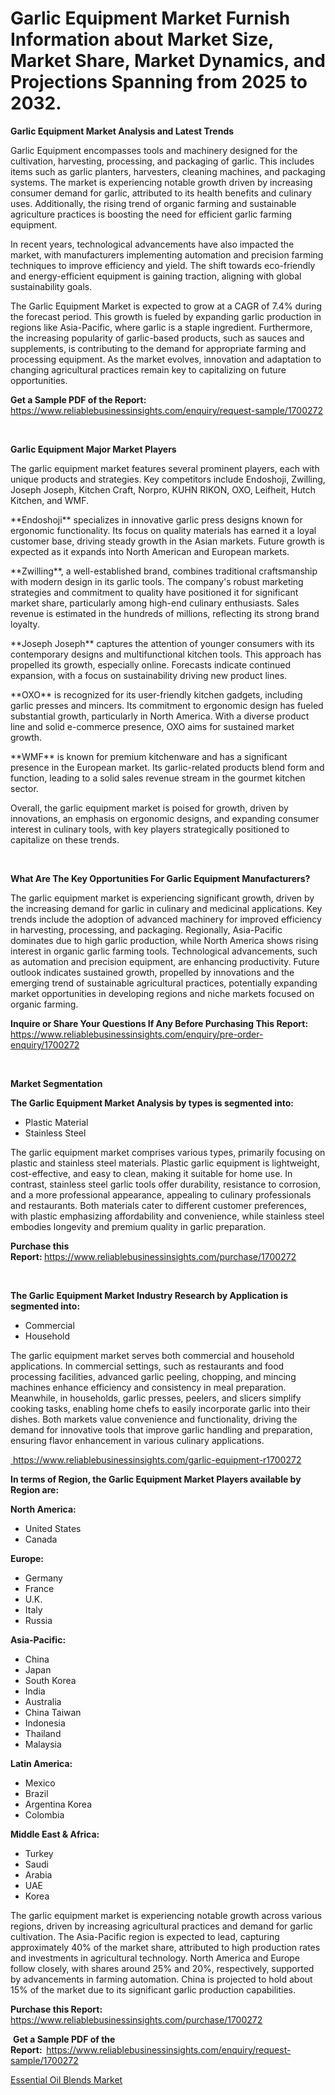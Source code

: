 <p><h1>Garlic Equipment Market Furnish Information about Market Size, Market Share, Market Dynamics, and Projections Spanning from 2025 to 2032.</h1></p><p><strong>Garlic Equipment Market Analysis and Latest Trends</strong></p>
<p><p>Garlic Equipment encompasses tools and machinery designed for the cultivation, harvesting, processing, and packaging of garlic. This includes items such as garlic planters, harvesters, cleaning machines, and packaging systems. The market is experiencing notable growth driven by increasing consumer demand for garlic, attributed to its health benefits and culinary uses. Additionally, the rising trend of organic farming and sustainable agriculture practices is boosting the need for efficient garlic farming equipment.</p><p>In recent years, technological advancements have also impacted the market, with manufacturers implementing automation and precision farming techniques to improve efficiency and yield. The shift towards eco-friendly and energy-efficient equipment is gaining traction, aligning with global sustainability goals.</p><p>The Garlic Equipment Market is expected to grow at a CAGR of 7.4% during the forecast period. This growth is fueled by expanding garlic production in regions like Asia-Pacific, where garlic is a staple ingredient. Furthermore, the increasing popularity of garlic-based products, such as sauces and supplements, is contributing to the demand for appropriate farming and processing equipment. As the market evolves, innovation and adaptation to changing agricultural practices remain key to capitalizing on future opportunities.</p></p>
<p><strong>Get a Sample PDF of the Report:&nbsp;</strong> <a href="https://www.reliablebusinessinsights.com/enquiry/request-sample/1700272?utm_campaign=2534&utm_medium=2&utm_source=Github&utm_content=ia&utm_term=05042025&utm_id=garlic-equipment">https://www.reliablebusinessinsights.com/enquiry/request-sample/1700272</a></p>
<p>&nbsp;</p>
<p><strong>Garlic Equipment Major Market Players</strong></p>
<p><p>The garlic equipment market features several prominent players, each with unique products and strategies. Key competitors include Endoshoji, Zwilling, Joseph Joseph, Kitchen Craft, Norpro, KUHN RIKON, OXO, Leifheit, Hutch Kitchen, and WMF.</p><p>**Endoshoji** specializes in innovative garlic press designs known for ergonomic functionality. Its focus on quality materials has earned it a loyal customer base, driving steady growth in the Asian markets. Future growth is expected as it expands into North American and European markets.</p><p>**Zwilling**, a well-established brand, combines traditional craftsmanship with modern design in its garlic tools. The company's robust marketing strategies and commitment to quality have positioned it for significant market share, particularly among high-end culinary enthusiasts. Sales revenue is estimated in the hundreds of millions, reflecting its strong brand loyalty.</p><p>**Joseph Joseph** captures the attention of younger consumers with its contemporary designs and multifunctional kitchen tools. This approach has propelled its growth, especially online. Forecasts indicate continued expansion, with a focus on sustainability driving new product lines.</p><p>**OXO** is recognized for its user-friendly kitchen gadgets, including garlic presses and mincers. Its commitment to ergonomic design has fueled substantial growth, particularly in North America. With a diverse product line and solid e-commerce presence, OXO aims for sustained market growth.</p><p>**WMF** is known for premium kitchenware and has a significant presence in the European market. Its garlic-related products blend form and function, leading to a solid sales revenue stream in the gourmet kitchen sector.</p><p>Overall, the garlic equipment market is poised for growth, driven by innovations, an emphasis on ergonomic designs, and expanding consumer interest in culinary tools, with key players strategically positioned to capitalize on these trends.</p></p>
<p>&nbsp;</p>
<p><strong>What Are The Key Opportunities For Garlic Equipment Manufacturers?</strong></p>
<p><p>The garlic equipment market is experiencing significant growth, driven by the increasing demand for garlic in culinary and medicinal applications. Key trends include the adoption of advanced machinery for improved efficiency in harvesting, processing, and packaging. Regionally, Asia-Pacific dominates due to high garlic production, while North America shows rising interest in organic garlic farming tools. Technological advancements, such as automation and precision equipment, are enhancing productivity. Future outlook indicates sustained growth, propelled by innovations and the emerging trend of sustainable agricultural practices, potentially expanding market opportunities in developing regions and niche markets focused on organic farming.</p></p>
<p><strong>Inquire or Share Your Questions If Any Before Purchasing This Report:</strong> <a href="https://www.reliablebusinessinsights.com/enquiry/pre-order-enquiry/1700272?utm_campaign=2534&utm_medium=2&utm_source=Github&utm_content=ia&utm_term=05042025&utm_id=garlic-equipment">https://www.reliablebusinessinsights.com/enquiry/pre-order-enquiry/1700272</a></p>
<p>&nbsp;</p>
<p><strong>Market Segmentation</strong></p>
<p><strong>The Garlic Equipment Market Analysis by types is segmented into:</strong></p>
<p><ul><li>Plastic Material</li><li>Stainless Steel</li></ul></p>
<p><p>The garlic equipment market comprises various types, primarily focusing on plastic and stainless steel materials. Plastic garlic equipment is lightweight, cost-effective, and easy to clean, making it suitable for home use. In contrast, stainless steel garlic tools offer durability, resistance to corrosion, and a more professional appearance, appealing to culinary professionals and restaurants. Both materials cater to different customer preferences, with plastic emphasizing affordability and convenience, while stainless steel embodies longevity and premium quality in garlic preparation.</p></p>
<p><strong>Purchase this Report:&nbsp;</strong><a href="https://www.reliablebusinessinsights.com/purchase/1700272?utm_campaign=2534&utm_medium=2&utm_source=Github&utm_content=ia&utm_term=05042025&utm_id=garlic-equipment">https://www.reliablebusinessinsights.com/purchase/1700272</a></p>
<p>&nbsp;</p>
<p><strong>The Garlic Equipment Market Industry Research by Application is segmented into:</strong></p>
<p><ul><li>Commercial</li><li>Household</li></ul></p>
<p><p>The garlic equipment market serves both commercial and household applications. In commercial settings, such as restaurants and food processing facilities, advanced garlic peeling, chopping, and mincing machines enhance efficiency and consistency in meal preparation. Meanwhile, in households, garlic presses, peelers, and slicers simplify cooking tasks, enabling home chefs to easily incorporate garlic into their dishes. Both markets value convenience and functionality, driving the demand for innovative tools that improve garlic handling and preparation, ensuring flavor enhancement in various culinary applications.</p></p>
<p><a href="https://www.reliablebusinessinsights.com/garlic-equipment-r1700272?utm_campaign=2534&utm_medium=2&utm_source=Github&utm_content=ia&utm_term=05042025&utm_id=garlic-equipment">&nbsp;https://www.reliablebusinessinsights.com/garlic-equipment-r1700272</a></p>
<p><strong>In terms of Region, the Garlic Equipment Market Players available by Region are:</strong></p>
<p>
    <p> <strong> North America: </strong>
        <ul>
            <li>United States</li>
            <li>Canada</li>
        </ul>
        </p> 
    <p> <strong> Europe: </strong>
        <ul>
            <li>Germany</li>
            <li>France</li>
            <li>U.K.</li>
            <li>Italy</li>
            <li>Russia</li>
        </ul>
        </p> 
    <p> <strong> Asia-Pacific: </strong>
        <ul>
            <li>China</li>
            <li>Japan</li>
            <li>South Korea</li>
            <li>India</li>
            <li>Australia</li>
            <li>China Taiwan</li>
            <li>Indonesia</li>
            <li>Thailand</li>
            <li>Malaysia</li>
        </ul>
        </p> 
    <p> <strong> Latin America: </strong>
        <ul>
            <li>Mexico</li>
            <li>Brazil</li>
            <li>Argentina Korea</li>
            <li>Colombia</li>
        </ul>
        </p> 
    <p> <strong> Middle East & Africa: </strong>
        <ul>
            <li>Turkey</li>
            <li>Saudi</li>
            <li>Arabia</li>
            <li>UAE</li>
            <li>Korea</li>
        </ul>
    </p>
    </p>
<p><p>The garlic equipment market is experiencing notable growth across various regions, driven by increasing agricultural practices and demand for garlic cultivation. The Asia-Pacific region is expected to lead, capturing approximately 40% of the market share, attributed to high production rates and investments in agricultural technology. North America and Europe follow closely, with shares around 25% and 20%, respectively, supported by advancements in farming automation. China is projected to hold about 15% of the market due to its significant garlic production capabilities.</p></p>
<p><strong>Purchase this Report: </strong><a href="https://www.reliablebusinessinsights.com/purchase/1700272?utm_campaign=2534&utm_medium=2&utm_source=Github&utm_content=ia&utm_term=05042025&utm_id=garlic-equipment">https://www.reliablebusinessinsights.com/purchase/1700272</a></p>
<p>&nbsp;<strong>Get a Sample PDF of the Report:&nbsp;&nbsp;</strong><a href="https://www.reliablebusinessinsights.com/enquiry/request-sample/1700272?utm_campaign=2534&utm_medium=2&utm_source=Github&utm_content=ia&utm_term=05042025&utm_id=garlic-equipment">https://www.reliablebusinessinsights.com/enquiry/request-sample/1700272</a></p>
<p><strong></strong></p>
<p><p><a href="https://github.com/bolalfredia7777/Market-Research-Report-List-1/blob/main/essential-oil-blends-market.md?utm_campaign=2534&utm_medium=2&utm_source=Github&utm_content=ia&utm_term=05042025&utm_id=garlic-equipment">Essential Oil Blends Market</a></p></p>